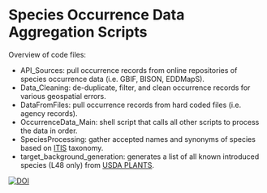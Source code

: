 # Species Occurrence Data Aggregation Scripts

Overview of code files:
* API_Sources: pull occurrence records from online repositories of species occurrence data (i.e. GBIF, BISON, EDDMapS).
* Data_Cleaning: de-duplicate, filter, and clean occurrence records for various geospatial errors.
* DataFromFiles: pull occurrence records from hard coded files (i.e. agency records).
* OccurrenceData_Main: shell script that calls all other scripts to process the data in order.
* SpeciesProcessing: gather accepted names and synonyms of species based on [ITIS](https://itis.gov/) taxonomy.
* target_background_generation: generates a list of all known introduced species (L48 only) from [USDA PLANTS](https://plants.sc.egov.usda.gov/).

[![DOI](https://zenodo.org/badge/133727553.svg)](https://zenodo.org/badge/latestdoi/133727553)
